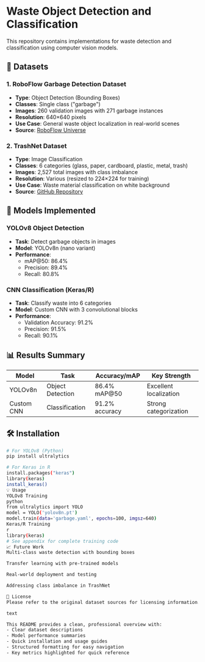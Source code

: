 # Waste Object Detection and Classification

This repository contains implementations for waste detection and classification using computer vision models.

## 📁 Datasets

### 1. RoboFlow Garbage Detection Dataset
- **Type**: Object Detection (Bounding Boxes)
- **Classes**: Single class ("garbage")
- **Images**: 260 validation images with 271 garbage instances
- **Resolution**: 640×640 pixels
- **Use Case**: General waste object localization in real-world scenes
- **Source**: [RoboFlow Universe](https://universe.roboflow.com/garbage-detection-czeg5/garbage_detection-wvzwv)

### 2. TrashNet Dataset
- **Type**: Image Classification
- **Classes**: 6 categories (glass, paper, cardboard, plastic, metal, trash)
- **Images**: 2,527 total images with class imbalance
- **Resolution**: Various (resized to 224×224 for training)
- **Use Case**: Waste material classification on white background
- **Source**: [GitHub Repository](https://github.com/garythung/trashnet)

## 🚀 Models Implemented

### YOLOv8 Object Detection
- **Task**: Detect garbage objects in images
- **Model**: YOLOv8n (nano variant)
- **Performance**: 
  - mAP@50: 86.4%
  - Precision: 89.4%
  - Recall: 80.8%

### CNN Classification (Keras/R)
- **Task**: Classify waste into 6 categories
- **Model**: Custom CNN with 3 convolutional blocks
- **Performance**:
  - Validation Accuracy: 91.2%
  - Precision: 91.5%
  - Recall: 90.1%

## 📊 Results Summary

| Model | Task | Accuracy/mAP | Key Strength |
|-------|------|--------------|--------------|
| YOLOv8n | Object Detection | 86.4% mAP@50 | Excellent localization |
| Custom CNN | Classification | 91.2% accuracy | Strong categorization |

## 🛠️ Installation

```bash
# For YOLOv8 (Python)
pip install ultralytics

# For Keras in R
install.packages("keras")
library(keras)
install_keras()
💡 Usage
YOLOv8 Training
python
from ultralytics import YOLO
model = YOLO('yolov8n.pt')
model.train(data='garbage.yaml', epochs=100, imgsz=640)
Keras/R Training
r
library(keras)
# See appendix for complete training code
📈 Future Work
Multi-class waste detection with bounding boxes

Transfer learning with pre-trained models

Real-world deployment and testing

Addressing class imbalance in TrashNet

📝 License
Please refer to the original dataset sources for licensing information.

text

This README provides a clean, professional overview with:
- Clear dataset descriptions
- Model performance summaries
- Quick installation and usage guides
- Structured formatting for easy navigation
- Key metrics highlighted for quick reference
